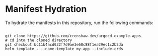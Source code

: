 
# Manifest Hydration

To hydrate the manifests in this repository, run the following commands:

```shell

git clone https://github.com/crenshaw-dev/argocd-example-apps
# cd into the cloned directory
git checkout bc11b4acd032f7d9ae3e68c88f1ea29ec1c2b2da
helm template . --name-template my-app --include-crds
```